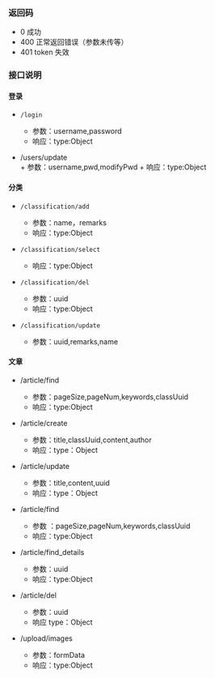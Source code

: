 ### 返回码
+	 0   	成功
+	 400 	正常返回错误（参数未传等）
+	 401 	token 失效


### 接口说明

####  登录
+	  /login 		
	+	参数：username,password
	+	 响应：type:Object	

+	 /users/update   
	+ 	参数：username,pwd,modifyPwd
	+	 响应：type:Object

####  分类
+	  /classification/add 
	+	 参数：name，remarks
	+	 响应：type:Object
		
+	  /classification/select 
	+	 响应：type:Object
		
+	  /classification/del 
	+	 参数：uuid
	+	 响应：type:Object
	
+	  /classification/update  
	+	 参数：uuid,remarks,name

####  文章
+	/article/find  
	+	参数：pageSize,pageNum,keywords,classUuid
	+	响应：type:Object
	   
+	/article/create
	+	 参数：title,classUuid,content,author
	+	 响应：type：Object
	
+	/article/update
	+	参数：title,content,uuid
	+	响应：type：Object

+	/article/find
	+	参数	：pageSize,pageNum,keywords,classUuid
	+	响应：type:Object

+	/article/find_details
	+   参数：uuid
	+   响应：type:Object

+	/article/del
	+	参数：uuid
	+	响应 type：Object
	
+	/upload/images
	+	参数：formData
	+	响应：type:Object